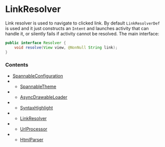 # LinkResolver

Link resolver is used to navigate to clicked link. By default `LinkResolverDef` is used and it just constructs an `Intent` and launches activity that can handle it, or silently fails if activity cannot be resolved. The main interface:
```java
public interface Resolver {
    void resolve(View view, @NonNull String link);
}
```


### Contents

* [SpannableConfiguration]
* * [SpannableTheme]
* * [AsyncDrawableLoader]
* * [SyntaxHighlight]
* * [LinkResolver]
* * [UrlProcessor]
* * [HtmlParser]


[SpannableConfiguration]: ./SpannableConfiguration.md
[SpannableTheme]: ./SpannableTheme.md
[AsyncDrawableLoader]: ./AsyncDrawableLoader.md
[SyntaxHighlight]: ./SyntaxHighlight.md
[LinkResolver]: ./LinkResolver.md
[UrlProcessor]: ./UrlProcessor.md
[HtmlParser]: ./HtmlParser.md